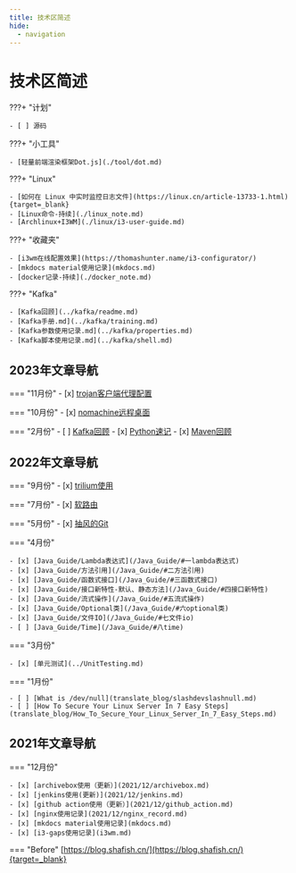 ```yaml
---
title: 技术区简述
hide:
  - navigation
---
```


# 技术区简述

???+ "计划"

    - [ ] 源码

???+ "小工具"

    - [轻量前端渲染框架Dot.js](./tool/dot.md)

???+ "Linux"

    - [如何在 Linux 中实时监控日志文件](https://linux.cn/article-13733-1.html){target=_blank}
    - [Linux命令-持续](./linux_note.md)
    - [Archlinux+I3WM](./linux/i3-user-guide.md)

???+ "收藏夹"

    - [i3wm在线配置效果](https://thomashunter.name/i3-configurator/)
    - [mkdocs material使用记录](mkdocs.md)
    - [docker记录-持续](./docker_note.md)


???+ "Kafka"
    
    - [Kafka回顾](../kafka/readme.md)
    - [Kafka手册.md](../kafka/training.md)
    - [Kafka参数使用记录.md](../kafka/properties.md)
    - [Kafka脚本使用记录.md](../kafka/shell.md)

## 2023年文章导航

=== "11月份"
    - [x] [trojan客户端代理配置](./2023/trojan.md)

=== "10月份"
    - [x] [nomachine远程桌面](./2023/nomachine.md)

=== "2月份"
    - [ ] [Kafka回顾](../kafka/readme.md)
    - [x] [Python速记](../python/%E9%80%9F%E8%AE%B0.md)
    - [x] [Maven回顾](../maven/readme.md)

## 2022年文章导航

=== "9月份"
    - [x] [trilium使用](./trilium.md)

=== "7月份"
    - [x] [软路由](2022/06/%E8%BD%AF%E8%B7%AF%E7%94%B1%E8%AE%B0%E5%BD%95.md)

=== "5月份"
    - [x] [抽风的Git](2022/05/github_connection_refused.md)

=== "4月份"

    - [x] [Java_Guide/Lambda表达式](/Java_Guide/#一lambda表达式)
    - [x] [Java_Guide/方法引用](/Java_Guide/#二方法引用)
    - [x] [Java_Guide/函数式接口](/Java_Guide/#三函数式接口)
    - [x] [Java_Guide/接口新特性-默认、静态方法](/Java_Guide/#四接口新特性)
    - [x] [Java_Guide/流式操作](/Java_Guide/#五流式操作)
    - [x] [Java_Guide/Optional类](/Java_Guide/#六optional类)
    - [x] [Java_Guide/文件IO](/Java_Guide/#七文件io)
    - [ ] [Java_Guide/Time](/Java_Guide/#八time)

=== "3月份"

    - [x] [单元测试](../UnitTesting.md)

=== "1月份"

    - [ ] [What is /dev/null](translate_blog/slashdevslashnull.md)
    - [ ] [How To Secure Your Linux Server In 7 Easy Steps](translate_blog/How_To_Secure_Your_Linux_Server_In_7_Easy_Steps.md)

## 2021年文章导航

=== "12月份"

    - [x] [archivebox使用（更新）](2021/12/archivebox.md)
    - [x] [jenkins使用(更新)](2021/12/jenkins.md)
    - [x] [github action使用（更新）](2021/12/github_action.md)
    - [x] [nginx使用记录](2021/12/nginx_record.md)
    - [x] [mkdocs material使用记录](mkdocs.md)
    - [x] [i3-gaps使用记录](i3wm.md)

=== "Before"
    [https://blog.shafish.cn/](https://blog.shafish.cn/){target=_blank}